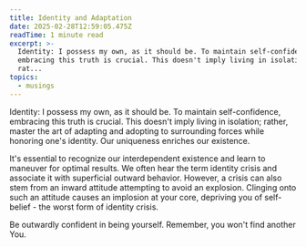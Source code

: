 ```yaml
---
title: Identity and Adaptation
date: 2025-02-28T12:59:05.475Z
readTime: 1 minute read
excerpt: >-
  Identity: I possess my own, as it should be. To maintain self-confidence,
  embracing this truth is crucial. This doesn't imply living in isolation;
  rat...
topics:
  - musings
---
```

Identity: I possess my own, as it should be. To maintain self-confidence, embracing this truth is crucial. This doesn't imply living in isolation; rather, master the art of adapting and adopting to surrounding forces while honoring one's identity. Our uniqueness enriches our existence.
 
 It's essential to recognize our interdependent existence and learn to maneuver for optimal results. We often hear the term identity crisis and associate it with superficial outward behavior. However, a crisis can also stem from an inward attitude attempting to avoid an explosion. Clinging onto such an attitude causes an implosion at your core, depriving you of self-belief - the worst form of identity crisis.
 
 Be outwardly confident in being yourself. Remember, you won't find another You.
